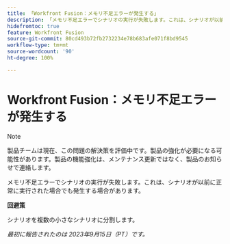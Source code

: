 ```yaml
---
title: 「Workfront Fusion：メモリ不足エラーが発生する」
description: 「メモリ不足エラーでシナリオの実行が失敗します。これは、シナリオが以前に正常に実行された場合でも発生する場合があります。」
hidefromtoc: true
feature: Workfront Fusion
source-git-commit: 80cd493b72fb2732234e78b683afe071f8bd9545
workflow-type: tm+mt
source-wordcount: '90'
ht-degree: 100%

---
```



# Workfront Fusion：メモリ不足エラーが発生する

>[!NOTE]
>
>製品チームは現在、この問題の解決策を評価中です。製品の強化が必要になる可能性があります。製品の機能強化は、メンテナンス更新ではなく、製品のお知らせで連絡します。

メモリ不足エラーでシナリオの実行が失敗します。これは、シナリオが以前に正常に実行された場合でも発生する場合があります。

**回避策**

シナリオを複数の小さなシナリオに分割します。

_最初に報告されたのは 2023年9月15日（PT）です。_
